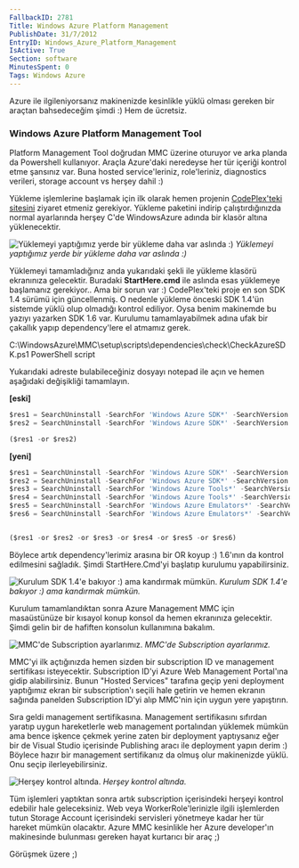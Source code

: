 ```yaml
---
FallbackID: 2781
Title: Windows Azure Platform Management
PublishDate: 31/7/2012
EntryID: Windows_Azure_Platform_Management
IsActive: True
Section: software
MinutesSpent: 0
Tags: Windows Azure
---
```

Azure ile ilgileniyorsanız makinenizde kesinlikle yüklü olması gereken
bir araçtan bahsedeceğim şimdi :) Hem de ücretsiz.

### Windows Azure Platform Management Tool

Platform Management Tool doğrudan MMC üzerine oturuyor ve arka planda da
Powershell kullanıyor. Araçla Azure'daki neredeyse her tür içeriği
kontrol etme şansınız var. Buna hosted service'leriniz, role'leriniz,
diagnostics verileri, storage account vs herşey dahil :)

Yükleme işlemlerine başlamak için ilk olarak hemen projenin
[CodePlex'teki sitesini](http://wapmmc.codeplex.com/) ziyaret etmeniz
gerekiyor. Yükleme paketini indirip çalıştırdığınızda normal ayarlarında
herşey C'de WindowsAzure adında bir klasör altına yüklenecektir.

![Yüklemeyi yaptığımız yerde bir yükleme daha var aslında
:)](http://cdn.daron.yondem.com/assets/2781/mmc.png)
*Yüklemeyi yaptığımız yerde bir yükleme daha var aslında :)*

Yüklemeyi tamamladığınız anda yukarıdaki şekli ile yükleme klasörü
ekranınıza gelecektir. Buradaki **StartHere.cmd** ile aslında esas
yüklemeye başlamanız gerekiyor.. Ama bir sorun var :) CodePlex'teki
proje en son SDK 1.4 sürümü için güncellenmiş. O nedenle yükleme önceski
SDK 1.4'ün sistemde yüklü olup olmadığı kontrol ediliyor. Oysa benim
makinemde bu yazıyı yazarken SDK 1.6 var. Kurulumu tamamlayabilmek adına
ufak bir çakallık yapıp dependency'lere el atmamız gerek.

C:\\WindowsAzure\\MMC\\setup\\scripts\\dependencies\\check\\CheckAzureSDK.ps1
PowerShell script

Yukarıdaki adreste bulabileceğiniz dosyayı notepad ile açın ve hemen
aşağıdaki değişikliği tamamlayın.

**[eski]**
```js
$res1 = SearchUninstall -SearchFor 'Windows Azure SDK*' -SearchVersion '1.4.20227.1419' -UninstallKey 'HKLM:SOFTWARE\Wow6432Node\Microsoft\Windows\CurrentVersion\Uninstall\';$res2 = SearchUninstall -SearchFor 'Windows Azure SDK*' -SearchVersion '1.4.20227.1419' -UninstallKey 'HKLM:SOFTWARE\Microsoft\Windows\CurrentVersion\Uninstall\';($res1 -or $res2)```

**[yeni]**

```js$res1 = SearchUninstall -SearchFor 'Windows Azure SDK*' -SearchVersion '1.4.20227.1419' -UninstallKey 'HKLM:SOFTWARE\Wow6432Node\Microsoft\Windows\CurrentVersion\Uninstall\';$res2 = SearchUninstall -SearchFor 'Windows Azure SDK*' -SearchVersion '1.4.20227.1419' -UninstallKey 'HKLM:SOFTWARE\Microsoft\Windows\CurrentVersion\Uninstall\';$res3 = SearchUninstall -SearchFor 'Windows Azure Tools*' -SearchVersion '1.4.20227.1419' -UninstallKey 'HKLM:SOFTWARE\Wow6432Node\Microsoft\Windows\CurrentVersion\Uninstall\';$res4 = SearchUninstall -SearchFor 'Windows Azure Tools*' -SearchVersion '1.4.20227.1419' -UninstallKey 'HKLM:SOFTWARE\Microsoft\Windows\CurrentVersion\Uninstall\';$res5 = SearchUninstall -SearchFor 'Windows Azure Emulators*' -SearchVersion '1.6.21103.1459' -UninstallKey 'HKLM:SOFTWARE\Wow6432Node\Microsoft\Windows\CurrentVersion\Uninstall\';$res6 = SearchUninstall -SearchFor 'Windows Azure Emulators*' -SearchVersion '1.6.21103.1459' -UninstallKey 'HKLM:SOFTWARE\Microsoft\Windows\CurrentVersion\Uninstall\';($res1 -or $res2 -or $res3 -or $res4 -or $res5 -or $res6)```

Böylece artık dependency'lerimiz arasına bir OR koyup :) 1.6'ının da
kontrol edilmesini sağladık. Şimdi StartHere.Cmd'yi başlatıp kurulumu
yapabilirsiniz.

![Kurulum SDK 1.4'e bakıyor :) ama kandırmak
mümkün.](http://cdn.daron.yondem.com/assets/2781/mmc2.png)
*Kurulum SDK 1.4'e bakıyor :) ama kandırmak mümkün.*

Kurulum tamamlandıktan sonra Azure Management MMC için masaüstünüze bir
kısayol konup konsol da hemen ekranınıza gelecektir. Şimdi gelin bir de
hafiften konsolun kullanımına bakalım.

![MMC'de Subscription
ayarlarımız.](http://cdn.daron.yondem.com/assets/2781/mmc3.png)
*MMC'de Subscription ayarlarımız.*

MMC'yi ilk açtığınızda hemen sizden bir subscription ID ve management
sertifikası isteyecektir. Subscription ID'yi Azure Web Management
Portal'ına gidip alabilirsiniz. Bunun "Hosted Services" tarafına geçip
yeni deployment yaptığımız ekran bir subscription'ı seçili hale getirin
ve hemen ekranın sağında panelden Subscription ID'yi alıp MMC'nin için
uygun yere yapıştırın.

Sıra geldi management sertifikasına. Management sertifikasını sıfırdan
yaratıp uygun hareketlerle web management portalından yüklemek mümkün
ama bence işkence çekmek yerine zaten bir deployment yaptıysanız eğer
bir de Visual Studio içerisinde Publishing aracı ile deployment yapın
derim :) Böylece hazır bir management sertifikanız da olmuş olur
makinenizde yüklü. Onu seçip ilerleyebilirsiniz.

![Herşey kontrol
altında.](http://cdn.daron.yondem.com/assets/2781/mmc4.png)
*Herşey kontrol altında.*

Tüm işlemleri yaptıktan sonra artık subscription içerisindeki herşeyi
kontrol edebilir hale geleceksiniz. Web veya WorkerRole'lerinizle ilgili
işlemlerden tutun Storage Account içerisindeki servisleri yönetmeye
kadar her tür hareket mümkün olacaktır. Azure MMC kesinlikle her Azure
developer'ın makinesinde bulunması gereken hayat kurtarıcı bir araç ;)

Görüşmek üzere ;)



